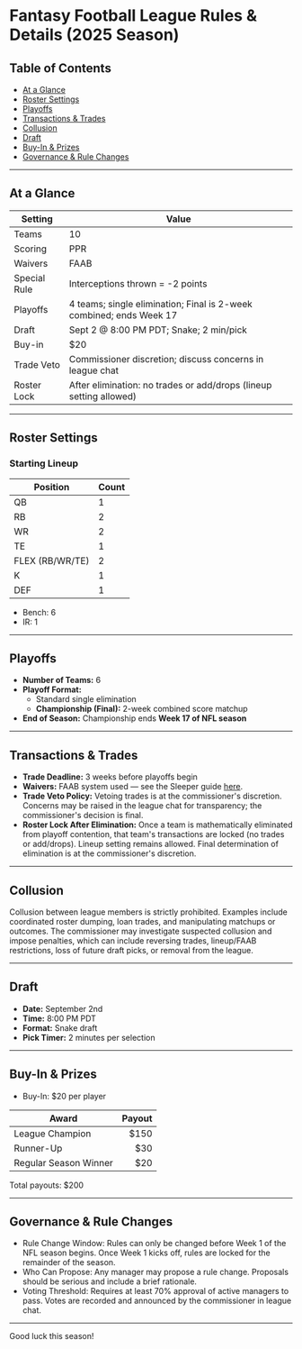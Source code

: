# Fantasy Football League Rules & Details (2025 Season)

## Table of Contents

- [At a Glance](#at-a-glance)
- [Roster Settings](#roster-settings)
- [Playoffs](#playoffs)
- [Transactions & Trades](#transactions--trades)
- [Collusion](#collusion)
- [Draft](#draft)
- [Buy-In & Prizes](#buy-in--prizes)
- [Governance & Rule Changes](#governance--rule-changes)

---

## At a Glance

| Setting      | Value                                                               |
| ------------ | ------------------------------------------------------------------- |
| Teams        | 10                                                                  |
| Scoring      | PPR                                                                 |
| Waivers      | FAAB                                                                |
| Special Rule | Interceptions thrown = -2 points                                    |
| Playoffs     | 4 teams; single elimination; Final is 2-week combined; ends Week 17 |
| Draft        | Sept 2 @ 8:00 PM PDT; Snake; 2 min/pick                             |
| Buy-in       | $20                                                                 |
| Trade Veto   | Commissioner discretion; discuss concerns in league chat            |
| Roster Lock  | After elimination: no trades or add/drops (lineup setting allowed)  |

---

## Roster Settings

### Starting Lineup

| Position        | Count |
| --------------- | ----- |
| QB              | 1     |
| RB              | 2     |
| WR              | 2     |
| TE              | 1     |
| FLEX (RB/WR/TE) | 2     |
| K               | 1     |
| DEF             | 1     |

- Bench: 6
- IR: 1

---

## Playoffs

- **Number of Teams:** 6
- **Playoff Format:**
  - Standard single elimination
  - **Championship (Final):** 2-week combined score matchup
- **End of Season:** Championship ends **Week 17 of NFL season**

---

## Transactions & Trades

- **Trade Deadline:** 3 weeks before playoffs begin
- **Waivers:** FAAB system used — see the Sleeper guide [here](https://support.sleeper.com/en/articles/1876040-how-does-faab-bidding-work).
- **Trade Veto Policy:** Vetoing trades is at the commissioner's discretion. Concerns may be raised in the league chat for transparency; the commissioner's decision is final.
- **Roster Lock After Elimination:** Once a team is mathematically eliminated from playoff contention, that team's transactions are locked (no trades or add/drops). Lineup setting remains allowed. Final determination of elimination is at the commissioner's discretion.

---

## Collusion

Collusion between league members is strictly prohibited. Examples include coordinated roster dumping, loan trades, and manipulating matchups or outcomes. The commissioner may investigate suspected collusion and impose penalties, which can include reversing trades, lineup/FAAB restrictions, loss of future draft picks, or removal from the league.

---

## Draft

- **Date:** September 2nd
- **Time:** 8:00 PM PDT
- **Format:** Snake draft
- **Pick Timer:** 2 minutes per selection

---

## Buy-In & Prizes

- Buy-In: $20 per player

| Award                 | Payout |
| --------------------- | -----: |
| League Champion       |   $150 |
| Runner-Up             |    $30 |
| Regular Season Winner |    $20 |

Total payouts: $200

---

## Governance & Rule Changes

- Rule Change Window: Rules can only be changed before Week 1 of the NFL season begins. Once Week 1 kicks off, rules are locked for the remainder of the season.
- Who Can Propose: Any manager may propose a rule change. Proposals should be serious and include a brief rationale.
- Voting Threshold: Requires at least 70% approval of active managers to pass. Votes are recorded and announced by the commissioner in league chat.

---

Good luck this season!
